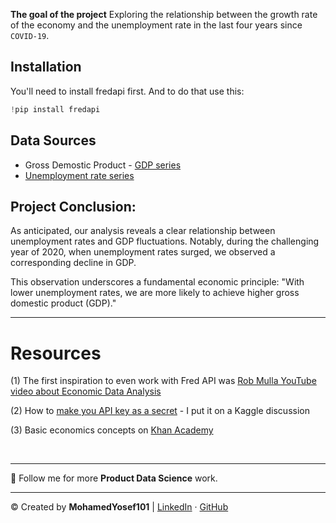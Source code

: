 
**The goal of the project**
Exploring the relationship between the growth rate of the economy and the unemployment rate in the last four years since `COVID-19`. 


## Installation
You'll need to install fredapi first. And to do that use this: 

```python
!pip install fredapi
``` 

## Data Sources

* Gross Demostic Product - [GDP series](https://fred.stlouisfed.org/series/GDP) 
* [Unemployment rate series](https://fred.stlouisfed.org/series/U2RATE)


## **Project Conclusion:**

As anticipated, our analysis reveals a clear relationship between unemployment rates and GDP fluctuations. Notably, during the challenging year of 2020, when unemployment rates surged, we observed a corresponding decline in GDP. 

This observation underscores a fundamental economic principle: "With lower unemployment rates, we are more likely to achieve higher gross domestic product (GDP)." 


<hr>

# Resources
(1) The first inspiration to even work with Fred API was [Rob Mulla YouTube video about Economic Data Analysis](https://youtu.be/R67XuYc9NQ4?si=UCZzfiG8xd9IGv8A)

(2) How to [make you API key as a secret](https://www.kaggle.com/discussions/general/441975) - I put it on a Kaggle discussion

(3) Basic economics concepts on [Khan Academy](https://www.khanacademy.org/economics-finance-domain/macroeconomics/macro-basic-economics-concepts)

<div><br></div>

<div>
	<hr>
	<p> 🔔 Follow me for more <b>Product Data Science</b> work.</p>
	<hr>
</div>
<p>&copy; Created by <b>MohamedYosef101</b> | 
	<a href="https://linkedin.com/in/mohamedyosef101">LinkedIn</a> &centerdot;
	<a href="https://github.com/mohamedyosef101">GitHub</a>
</p>